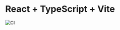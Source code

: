 # React + TypeScript + Vite

![CI](https://github.com/Kelias1/forms-hex2rgb/actions/workflows/web.yml/badge.svg)
